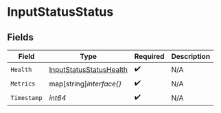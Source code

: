 # InputStatusStatus


## Fields

| Field                                                                     | Type                                                                      | Required                                                                  | Description                                                               |
| ------------------------------------------------------------------------- | ------------------------------------------------------------------------- | ------------------------------------------------------------------------- | ------------------------------------------------------------------------- |
| `Health`                                                                  | [InputStatusStatusHealth](../../models/shared/inputstatusstatushealth.md) | :heavy_check_mark:                                                        | N/A                                                                       |
| `Metrics`                                                                 | map[string]*interface{}*                                                  | :heavy_check_mark:                                                        | N/A                                                                       |
| `Timestamp`                                                               | *int64*                                                                   | :heavy_check_mark:                                                        | N/A                                                                       |